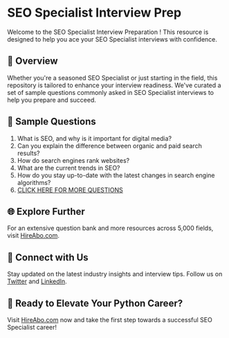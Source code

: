 # SEO Specialist Interview Prep

Welcome to the SEO Specialist Interview Preparation ! This resource is designed to help you ace your SEO Specialist interviews with confidence.

## 🚀 Overview

Whether you're a seasoned SEO Specialist or just starting in the field, this repository is tailored to enhance your interview readiness. We've curated a set of sample questions commonly asked in SEO Specialist interviews to help you prepare and succeed.

## 📝 Sample Questions

1. What is SEO, and why is it important for digital media?
2. Can you explain the difference between organic and paid search results?
3. How do search engines rank websites?
4. What are the current trends in SEO?
5. How do you stay up-to-date with the latest changes in search engine algorithms?
6. [CLICK HERE FOR MORE QUESTIONS](https://hireabo.com/job/8_4_6/SEO%20Specialist)

## 🌐 Explore Further

For an extensive question bank and more resources across 5,000 fields, visit [HireAbo.com](https://www.hireabo.com).

## 📱 Connect with Us

Stay updated on the latest industry insights and interview tips. Follow us on [Twitter](https://twitter.com/hireabo) and [LinkedIn](https://www.linkedin.com/in/hire-abo-3609972a8/).

## 🚀 Ready to Elevate Your Python Career?

Visit [HireAbo.com](https://www.hireabo.com) now and take the first step towards a successful SEO Specialist career!